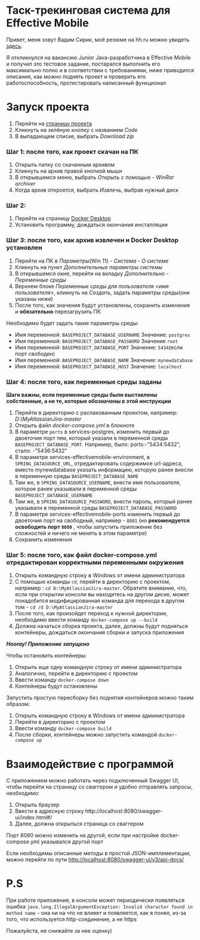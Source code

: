 # Таск-трекинговая система для Effective Mobile

Привет, меня зовут Вадим Сирик, моё резюме на hh.ru можно увидеть <a id="myhref" href="https://krasnoyarsk.hh.ru/resume/adb17ed8ff0c974da80039ed1f6d4e6a464253">здесь</a>. 

Я откликнулся на вакансию Junior Java-разработчика в Effective Mobile и получил это тестовое задание, постарался выполнить его максимально полно и в соответствии с требованиями, ниже приводится описание, как можно поднять проект и проверить его работоспособность, протестировать написанный функционал


# Запуск проекта

1. Перейти на <a id="myhref" href="https://github.com/closeyoureyess/MyAtlassianJira">страницу проекта</a> 
2. Кликнуть на зелёную кнопку с названием *Code*
3. В выпадающем списке, выбрать *Download zip*

### Шаг 1: после того, как проект скачан на ПК

1. Открыть папку со скачанным архивом
2. Кликнуть на архив правой кнопкой мыши
3. В открывшемся меню, выбрать *Открыть с помощью* - *WinRar archiver*
4. Когда архив откроется, выбрать *Извлечь*, выбрав нужный диск

### Шаг 2:

1. Перейти на страницу <a id="myhref" href="https://www.docker.com/products/docker-desktop/">Docker Desktop</a>
2. Установить программу, дождаться окончания инсталляции

### Шаг 3: после того, как архив извлечен и Docker Desktop установлен

1. Перейти на ПК в *Параметры*(Win 11) - *Система* - *О системе*
2. Кликнуть на пункт *Дополнительные параметры системы*
3. В открывшемся окне, перейти на вкладку *Дополнительно* - *Переменные среды*
4. Верхнем блоке *Переменные среды для пользователя <имя пользователя>*, кликнуть на *Создать*, задать параметры среды(они указаны ниже)
5. После того, как значения будут установлены, сохранить изменения и **обязательно** перезагрузить ПК

Необходимо будет задать такие параметры среды: 
* Имя переменной: `BASEPROJECT_DATABASE_USERNAME`
Значение: `postgres`
* Имя переменной: `BASEPROJECT_DATABASE_PASSWORD`
Значение `root`
* Имя переменной: `BASEPROJECT_DATABASE_PORT`
Значение: `5434`(если порт свободен)
* Имя переменной: `BASEPROJECT_DATABASE_NAME`
Значение: `mynewdatabase`
* Имя переменной: `BASEPROJECT_DATABASE_HOST`
Значение: `localhost`

### Шаг 4: после того, как переменные среды заданы
**Шаги важны, если переменные среды были выставлены собственные, а не те, которые обозначены в этой инструкции**
1. Перейти в директорию с распакованным проектом, например: *D:\MyAtlassianJira-master*
2. Открыть файл *docker-compose.yml* в блокноте
3. В параметре `ports` в services-postgres, изменить первый до двоеточия порт тем, который указали в переменной среды `BASEPROJECT_DATABASE_PORT`. Например, было: ports:-"5434:5432", стало: -"5436:5432"
4. В параметре services-effectivemobile-environment, в `SPRING_DATASOURCE_URL`, отредактировать содержимое url-адреса, вместо mynewdatabase указать информацию, которую ранее внесли в переменную среды `BASEPROJECT_DATABASE_NAME`
5. Там же, в `SPRING_DATASOURCE_USERNAME`, внести имя пользователя, которое ранее указывали в переменной среды `BASEPROJECT_DATABASE_USERNAME`
6. Там же, в `SPRING_DATASOURCE_PASSWORD`, внести пароль, который ранее указывали в переменной среды `BASEPROJECT_DATABASE_PASSWORD`
7. В параметре services-effectivemobile-ports изменить первый до двоеточия порт на свободный, например - `8081` (но **рекомендуется освободить порт `8080`** , чтобы запустить приложение без сложностей и ничего не менять в этом параметре)
8. Сохранить изменения

### Шаг 5: после того, как файл docker-compose.yml отредактирован корректными переменными окружения

1. Открыть командную строку в Windows от имени администратора
2. С помощью команды `cd`, перейти в директорию с проектом, например : `cd D:\MyAtlassianJira-master`. 
Обратите внимание, что, если при открытии консоли вы находитесь на другом диске, может понадобится модифицированная команда для перехода в другом том - `cd /d D:\MyAtlassianJira-master`
4. После того, как произойдет переход к нужной директории, необходимо ввести команду `docker-compose up --build`
5. Должна начаться сборка проекта, далее, должны будут подняться контейнеры, дождаться окончания сборки и запуска приложения

***Hooray! Приложение запущено***

Чтобы остановить контейнеры:
1. Открыть еще одну командную строку от имени администратора
2. Аналогично, перейти в директорию с проектом
3. Ввести команду `docker-compose down`
4. Контейнеры будут остановлены

Запустить простую пересборку без поднятия контейнеров можно таким образом:

1. Открыть командную строку в Windows от имени администратора
2. Перейти в директорию с проектом
3. Ввести команду `docker-compose build`
4. После сборки, контейнеры можно запустить командой `docker-compose up`


# Взаимодействие с программой

С приложением можно работать через подключенный Swagger UI, чтобы перейти на страницу со сваггером и удобно отправлять запросы, необходимо:
1. Открыть браузер
2. Ввести в адресную строку http://localhost:8080/swagger-ui/index.html#/
3. Далее, должна открыться страница со сваггером

Порт 8080 можно изменить на другой, если при настройке docker-compose.yml указывался другой порт

Если необходимы описанные методы в простой JSON-имплементации, можно перейти по пути  [http://localhost:8080/swagger-ui/v3/api-docs/](http://localhost:8080/v3/api-docs)
# P.S
При работе приложения, в консоли может периодически появляться ошибка  `java.lang.IllegalArgumentException: Invalid character found in method name` - она ни на что не влияет и появляется, как я понял, из-за того, что используется http-соединение, а не https

Пожалуйста, не снижайте за нее оценку)
